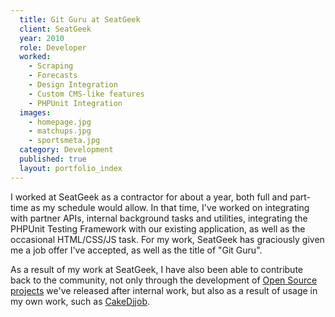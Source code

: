 ```yaml
---
  title: Git Guru at SeatGeek
  client: SeatGeek
  year: 2010
  role: Developer
  worked:
    - Scraping
    - Forecasts
    - Design Integration
    - Custom CMS-like features
    - PHPUnit Integration
  images:
    - homepage.jpg
    - matchups.jpg
    - sportsmeta.jpg
  category: Development
  published: true
  layout: portfolio_index
---
```


I worked at SeatGeek as a contractor for about a year, both full and part-time as my schedule would allow. In that time, I've worked on integrating with partner APIs, internal background tasks and utilities, integrating the PHPUnit Testing Framework with our existing application, as well as the occasional HTML/CSS/JS task. For my work, SeatGeek has graciously given me a job offer I've accepted, as well as the title of "Git Guru".

As a result of my work at SeatGeek, I have also been able to contribute back to the community, not only through the development of [Open Source projects](https://github.com/seatgeek/) we've released after internal work, but also as a result of usage in my own work, such as [CakeDjjob](https://github.com/josegonzalez/cake_djjob).